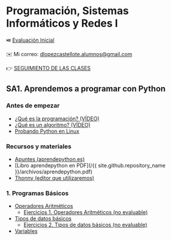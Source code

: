 # Programación, Sistemas Informáticos y Redes I

⏯️ [Evaluación Inicial](https://forms.office.com/e/mDgsBm67gz)

✉️ Mi correo: [dlopezcastellote.alumnos@gmail.com
](mailto:dlopezcastellote.alumnos@gmail.com
)

👉 [SEGUIMIENTO DE LAS CLASES](https://docs.google.com/document/d/e/2PACX-1vROLrEqFPE4PiorYZl_UUnnRL5TklTQLfNV5j5QzbEEwoCukWUllsmdTqs1Hg6Jp8KUTtrkpIPFg2Vg/pub)

## SA1. Aprendemos a programar con Python

### Antes de empezar

- [¿Qué es la programación? (VÍDEO)](https://youtu.be/7vbi-OCFZEY)
- [¿Qué es un algoritmo? (VÍDEO)](https://youtu.be/U3CGMyjzlvM)
- [Probando Python en Linux](./probando-python-linux.md)

### Recursos y materiales

- [Apuntes (aprendepython.es)](https://aprendepython.es/)
- [Libro aprendepython en PDF](/{{ site.github.repository_name }}/archivos/aprendepython.pdf)
- [Thonny (editor que utilizaremos)](https://thonny.org/)

### 1. Programas Básicos

- [Operadores Aritméticos](./1-operadores-aritmeticos/apuntes.md)
    - [Ejercicios 1. Operadores Aritméticos (no evaluable)](./1-operadores-aritmeticos/ejercicios.md)
- [Tipos de datos básicos](./2-tipos-de-datos-basicos/apuntes.md)
    - [Ejercicios 2. Tipos de datos básicos (no evaluable)](./2-tipos-de-datos-basicos/ejercicios.md)
- [Variables](./3-variables/apuntes.md)


<!--
    - [Ejercicios 3. Variables (no evaluable)](./3-variables/3-Ejercicios_de_Variables.pdf)
-->